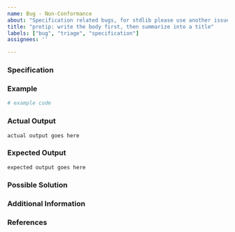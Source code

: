 ```yaml
---
name: Bug - Non-Conformance
about: "Specification related bugs, for stdlib please use another issue template."
title: "protip: write the body first, then summarize into a title"
labels: ["bug", "triage", "specification"]
assignees: ''

---
```


<!--
The specification is super important!
Thanks for working with us and helping us confirm it.

The specification needs to be detailed and exact by nature, so we put together
the template below to help discussions relating to it.
-->

### Specification

<!--
please describe the bug:
* the issue (ambiguity, gaps, non-conformance) as best as you can describe
* any relevant specification(s) references
* if this is a simple matter of a typo it'll likely be easier a PR
-->

### Example

<!--
examples help, so here are some bases to cover:
* any example(s) demonstrating it where applicable/possible
* example(s) should be minimal so it's easy to dive deep
* reproduction of examples is key, include relevant steps like command line flags, operating system, etc
-->

```nim
# example code
```

### Actual Output

<!--
* any relevant output, crash, error messages, etc...
* we move pretty quick, so please ensure you have the latest version of the compiler
* sometimes the output isn't clear or in fact absent, please indicate the relevant aspects
-->

```
actual output goes here
```

### Expected Output

<!-- the expected output and remarks to help interpretation -->

```
expected output goes here
```
### Possible Solution

<!-- not necessary, but if you have some thoughts in mind  -->

### Additional Information

<!--
* especially if you've done any debugging, or
* have suggested solutions

we appreciate help, we're a small bunch of part-time volunteers, so please try to dig in:
* for crashes please attempt to debug: [Debugging the compiler](https://nim-works.github.io/nimskull/intern.html#debugging-the-compiler)
* for suspected regressions: [Bisecting for regressions](https://nim-works.github.io/nimskull/intern.html#bisecting-for-regressions)
-->

### References

<!--
* related issues, PRs, discussions
* any additional or relevant links for people to better understand things and work with you
-->
